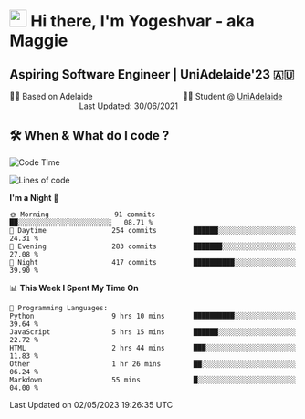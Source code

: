 <h1><img src="https://emojis.slackmojis.com/emojis/images/1531849430/4246/blob-sunglasses.gif?1531849430" width="30"/> Hi there, I'm Yogeshvar - aka Maggie</h1>

## Aspiring Software Engineer | UniAdelaide'23 🇦🇺  
🏂🏻  Based on Adelaide &nbsp;&nbsp;&nbsp;&nbsp;&nbsp;&nbsp;&nbsp;&nbsp;&nbsp;&nbsp;&nbsp;&nbsp;&nbsp;&nbsp;&nbsp;&nbsp;&nbsp;&nbsp;&nbsp;&nbsp;&nbsp;&nbsp;&nbsp;&nbsp;&nbsp;&nbsp;&nbsp;&nbsp;&nbsp;&nbsp;&nbsp;&nbsp;&nbsp;&nbsp;&nbsp;&nbsp;&nbsp;&nbsp;&nbsp;👨‍💻 Student @ [UniAdelaide](https://www.adelaide.edu.au)   &nbsp;&nbsp;&nbsp;&nbsp;&nbsp;&nbsp;&nbsp;&nbsp;&nbsp;&nbsp;&nbsp;&nbsp;&nbsp;&nbsp;&nbsp;&nbsp;&nbsp;&nbsp;&nbsp;&nbsp;&nbsp;&nbsp;&nbsp;&nbsp;&nbsp;&nbsp;&nbsp;&nbsp;&nbsp;&nbsp;&nbsp;Last Updated: 30/06/2021

## 🛠 When & What do I code ?  

<!--START_SECTION:waka-->
![Code Time](http://img.shields.io/badge/Code%20Time-2%2C123%20hrs%2059%20mins-blue)

![Lines of code](https://img.shields.io/badge/From%20Hello%20World%20I%27ve%20Written-3.5%20million%20lines%20of%20code-blue)

**I'm a Night 🦉** 

```text
🌞 Morning                91 commits          ██░░░░░░░░░░░░░░░░░░░░░░░   08.71 % 
🌆 Daytime                254 commits         ██████░░░░░░░░░░░░░░░░░░░   24.31 % 
🌃 Evening                283 commits         ███████░░░░░░░░░░░░░░░░░░   27.08 % 
🌙 Night                  417 commits         ██████████░░░░░░░░░░░░░░░   39.90 % 
```


📊 **This Week I Spent My Time On** 

```text
💬 Programming Languages: 
Python                   9 hrs 10 mins       ██████████░░░░░░░░░░░░░░░   39.64 % 
JavaScript               5 hrs 15 mins       ██████░░░░░░░░░░░░░░░░░░░   22.72 % 
HTML                     2 hrs 44 mins       ███░░░░░░░░░░░░░░░░░░░░░░   11.83 % 
Other                    1 hr 26 mins        ██░░░░░░░░░░░░░░░░░░░░░░░   06.24 % 
Markdown                 55 mins             █░░░░░░░░░░░░░░░░░░░░░░░░   04.00 % 
```


 Last Updated on 02/05/2023 19:26:35 UTC
<!--END_SECTION:waka-->
